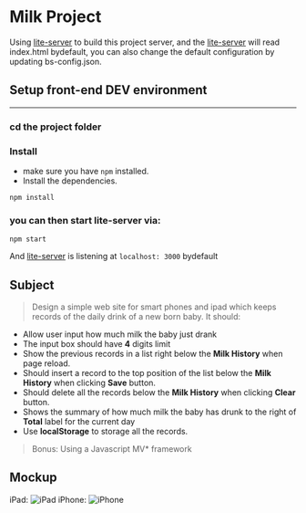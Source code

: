 # Milk Project
Using [lite-server](https://github.com/johnpapa/lite-server) to build this project server, and the [lite-server](https://github.com/johnpapa/lite-server) will read index.html  bydefault, you can also change the default configuration by updating bs-config.json.

## Setup front-end DEV environment
-----
### cd the project folder
### Install
* make sure you have `npm` installed.
* Install the dependencies.
```
npm install
```
### you can then start lite-server via:
```
npm start
```
And [lite-server](https://github.com/johnpapa/lite-server) is listening at `localhost: 3000` bydefault

## Subject
> Design a simple web site for smart phones and ipad which keeps records of the daily drink of a new born baby. It should:
- Allow user input how much milk the baby just drank
- The input box should have **4** digits limit
- Show the previous records in a list right below the **Milk History** when page reload.
- Should insert a record to the top position of the list below the **Milk History** when clicking **Save** button.
- Should delete all the records below the **Milk History** when clicking **Clear** button.
- Shows the summary of how much milk the baby has drunk to the right of **Total** label for the current day
- Use **localStorage** to storage all the records.

> Bonus: Using a Javascript MV* framework

## Mockup
iPad:
![iPad](mockup/IPAD.png)
iPhone:
![iPhone](mockup/IPHONElogo.png)
